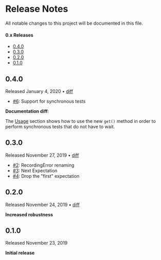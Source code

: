 Release Notes
=============

All notable changes to this project will be documented in this file.

#### 0.x Releases

- [0.4.0](#040)
- [0.3.0](#030)
- [0.2.0](#020)
- [0.1.0](#010)


## 0.4.0

Released January 4, 2020 &bull; [diff](https://github.com/groue/CombineExpectations/compare/v0.3.0...v0.4.0)

- [#6](https://github.com/groue/CombineExpectations/pull/6): Support for synchronous tests

**Documentation diff**:

The [Usage] section shows how to use the new `get()` method in order to perform synchronous tests that do not have to wait.


## 0.3.0

Released November 27, 2019 &bull; [diff](https://github.com/groue/CombineExpectations/compare/v0.2.0...v0.3.0)

- [#2](https://github.com/groue/CombineExpectations/pull/2): RecordingError renaming
- [#3](https://github.com/groue/CombineExpectations/pull/3): Next Expectation
- [#4](https://github.com/groue/CombineExpectations/pull/4): Drop the "first" expectation


## 0.2.0

Released November 24, 2019 &bull; [diff](https://github.com/groue/CombineExpectations/compare/v0.1.0...v0.2.0)

**Increased robustness**

## 0.1.0

Released November 23, 2019

**Initial release**

[Usage]: README.md#usage
